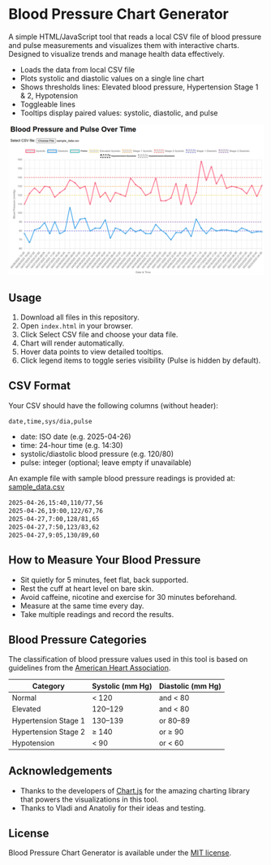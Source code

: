 # Blood Pressure Chart Generator

A simple HTML/JavaScript tool that reads a local CSV file of blood pressure and pulse measurements and visualizes them with interactive charts. Designed to visualize trends and manage health data effectively.

- Loads the data from local CSV file
- Plots systolic and diastolic values on a single line chart
- Shows thresholds lines: Elevated blood pressure, Hypertension Stage 1 & 2, Hypotension
- Toggleable lines
- Tooltips display paired values: systolic, diastolic, and pulse

![Screenshot](screenshot.png)

## Usage

1. Download all files in this repository.
2. Open `index.html` in your browser.
3. Click Select CSV file and choose your data file.
4. Chart will render automatically.
5. Hover data points to view detailed tooltips.
6. Click legend items to toggle series visibility (Pulse is hidden by default).


## CSV Format

Your CSV should have the following columns (without header):
```
date,time,sys/dia,pulse
```
- date: ISO date (e.g. 2025-04-26)
- time: 24-hour time (e.g. 14:30)
- systolic/diastolic blood pressure (e.g. 120/80)
- pulse: integer (optional; leave empty if unavailable)

An example file with sample blood pressure readings is provided at: [sample_data.csv](sample_data.csv)
```
2025-04-26,15:40,110/77,56
2025-04-26,19:00,122/67,76
2025-04-27,7:00,128/81,65
2025-04-27,7:50,123/83,62
2025-04-27,9:05,130/89,60
```


## How to Measure Your Blood Pressure

- Sit quietly for 5 minutes, feet flat, back supported.
- Rest the cuff at heart level on bare skin.
- Avoid caffeine, nicotine and exercise for 30 minutes beforehand.
- Measure at the same time every day.
- Take multiple readings and record the results.


## Blood Pressure Categories

The classification of blood pressure values used in this tool is based on guidelines from the [American Heart Association](https://www.heart.org/en/health-topics/high-blood-pressure/understanding-blood-pressure-readings).

| Category             | Systolic (mm Hg) | Diastolic (mm Hg)  |
|----------------------|------------------|--------------------|
| Normal               | < 120            | and < 80           |
| Elevated             | 120–129          | and < 80           |
| Hypertension Stage 1 | 130–139          | or 80–89           |
| Hypertension Stage 2 | ≥ 140            | or ≥ 90            |
| Hypotension          | < 90             | or < 60            |


## Acknowledgements

- Thanks to the developers of [Chart.js](https://github.com/chartjs/Chart.js) for the amazing charting library that powers the visualizations in this tool.
- Thanks to Vladi and Anatoliy for their ideas and testing.


## License

Blood Pressure Chart Generator is available under the [MIT license](LICENSE.md).

